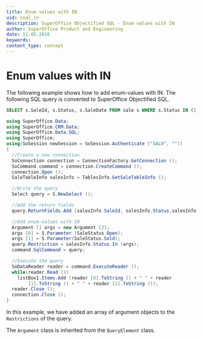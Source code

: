```yaml
---
title: Enum values with IN
uid: osql_in
description: SuperOffice Objectified SQL - Enum values with IN
author: SuperOffice Product and Engineering
date: 11.05.2016
keywords:
content_type: concept
---
```


# Enum values with IN

The following example shows how to add enum-values with IN. The following SQL query is converted to SuperOffice Objectified SQL.

```SQL
SELECT s.SaleId, s.Status, s.SaleDate FROM sale s WHERE s.Status IN (1,2)
```

```csharp
using SuperOffice.Data;
using SuperOffice.CRM.Data;
using SuperOffice.Data.SQL;
using SuperOffice;
using(SoSession newSession = SoSession.Authenticate ("SAL0", ""))
{
  //Create a new connection
  SoConnection connection = ConnectionFactory.GetConnection ();
  SoCommand command = connection.CreateCommand ();
  connection.Open ();
  SaleTableInfo salesInfo = TablesInfo.GetSaleTableInfo ();

  //Write the query
  Select query = S.NewSelect ();

  //Add the return fields
  query.ReturnFields.Add (salesInfo.SaleId, salesInfo.Status,salesInfo.Saledate);

  //Add enum-values with IN
  Argument [] args = new Argument [2];
  args [0] = S.Parameter (SaleStatus.Open);
  args [1] = S.Parameter(SaleStatus.Sold);
  query.Restriction = salesInfo.Status.In (args);
  command.SqlCommand = query;

  //Execute the query
  SoDataReader reader = command.ExecuteReader ();
  while(reader.Read ())
    listBox1.Items.Add (reader [0].ToString () + " " + reader
        [1].ToString () + " " + reader [2].ToString ());
  reader.Close ();
  connection.Close ();
}
```

In this example, we have added an array of argument objects to the `Restrictions` of the query.

The `Argument` class is inherited from the `QueryElement` class.

